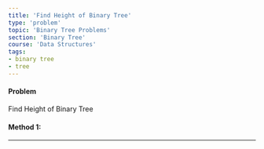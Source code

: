 ```yaml
---
title: 'Find Height of Binary Tree'
type: 'problem'
topic: 'Binary Tree Problems'
section: 'Binary Tree'
course: 'Data Structures'
tags:
- binary tree
- tree
---
```

#### Problem
Find Height of Binary Tree

#### Method 1:



---
